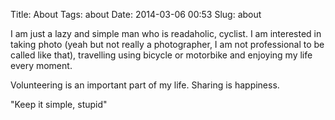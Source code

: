 Title: About
Tags: about
Date: 2014-03-06 00:53
Slug: about

I am just a lazy and simple man who is readaholic, cyclist. I am interested in taking photo (yeah but not really a photographer, I am not professional to be called like that), travelling using bicycle or motorbike and enjoying my life every moment.

Volunteering is an important part of my life. Sharing is happiness.

"Keep it simple, stupid"
